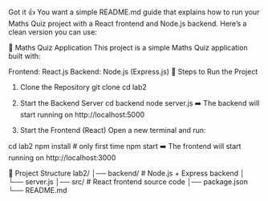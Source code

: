 Got it 👍 You want a simple README.md guide that explains how to run your Maths Quiz project with a React frontend and Node.js backend. Here’s a clean version you can use:

🧮 Maths Quiz Application
This project is a simple Maths Quiz application built with:

Frontend: React.js
Backend: Node.js (Express.js)
🚀 Steps to Run the Project
1. Clone the Repository
git clone <your-repo-link>
cd lab2
2. Start the Backend Server
cd backend
node server.js
➡️ The backend will start running on http://localhost:5000

3. Start the Frontend (React)
Open a new terminal and run:

cd lab2
npm install   # only first time
npm start
➡️ The frontend will start running on http://localhost:3000

📂 Project Structure
lab2/
│── backend/         # Node.js + Express backend
│   └── server.js
│── src/             # React frontend source code
│── package.json
└── README.md
